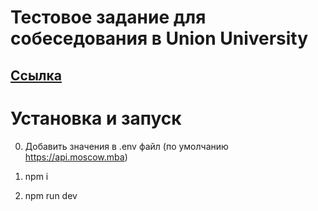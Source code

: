 # Тестовое задание для собеседования в Union University

## [Ссылка](https://docs.google.com/document/d/1EwkeSiZDE5c3w-ao3Cg-k981Q_-2fCmdA8ccH4omRco/edit#heading=h.bnmhyns2ag2j)

# Установка и запуск

0. Добавить значения в .env файл (по умолчанию https://api.moscow.mba)

1. npm i

2. npm run dev
